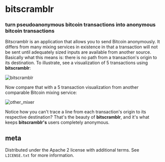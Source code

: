 bitscramblr
===========
### turn pseudoanonymous bitcoin transactions into anonymous bitcoin transactions
Bitscramblr is an application that allows you to send Bitcoin anonymously. It differs from many mixing services in existence in that a transaction will not be sent until adequately sized inputs are available from another source. Basically what this means is: there is no path from a transaction's origin to its destination.
To illustrate, see a visualization of 5 transactions using **bitscramblr**:

![bitscramblr](http://www.elihickox.com/static/img/good_implementation.png)

Now compare that with a 5 transaction visualization from another comparable Bitcoin mixing service:

![other_mixer](http://www.elihickox.com/static/img/bad_implementation.png)

Notice how you can't trace a line from each transaction's origin to its respective destination? That's the beauty of **bitscramblr**, and it's what keeps **bitscramblr's** users completely anonymous.

meta
----
Distributed under the Apache 2 license with additional terms. See `LICENSE.txt` for more information.